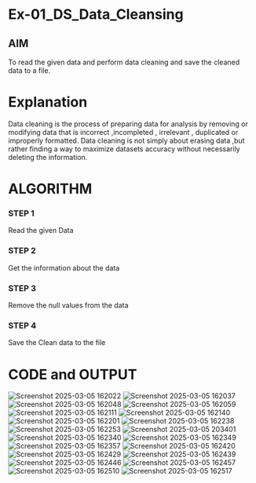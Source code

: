 # Ex-01_DS_Data_Cleansing


## AIM
To read the given data and perform data cleaning and save the cleaned data to a file. 

# Explanation
Data cleaning is the process of preparing data for analysis by removing or modifying data that is incorrect ,incompleted , irrelevant , duplicated or improperly formatted. 
Data cleaning is not simply about erasing data ,but rather finding a way to maximize datasets accuracy without necessarily deleting the information. 

# ALGORITHM
### STEP 1
Read the given Data
### STEP 2
Get the information about the data
### STEP 3
Remove the null values from the data
### STEP 4
Save the Clean data to the file

# CODE and OUTPUT
![Screenshot 2025-03-05 162022](https://github.com/user-attachments/assets/90ee7d66-89f2-4ae8-858e-789623dc01a5)
![Screenshot 2025-03-05 162037](https://github.com/user-attachments/assets/1e510bd0-14e5-4879-8359-0ba6ec88420d)
![Screenshot 2025-03-05 162048](https://github.com/user-attachments/assets/a6602351-6c22-414c-bbce-acb8838bb4df)
![Screenshot 2025-03-05 162059](https://github.com/user-attachments/assets/bd6a7d9e-6a04-4ecf-af06-e04ebdc42c2c)
![Screenshot 2025-03-05 162111](https://github.com/user-attachments/assets/530071cf-e2cf-4490-a016-dacbb41d3c40)
![Screenshot 2025-03-05 162140](https://github.com/user-attachments/assets/f92069d4-431c-4c1a-bc12-1fcb7afefd7e)
![Screenshot 2025-03-05 162201](https://github.com/user-attachments/assets/f1f5a3da-7b4b-4eff-94e7-313e7140c1e1)
![Screenshot 2025-03-05 162238](https://github.com/user-attachments/assets/3fa7257d-aa01-476a-a904-7f312a351df7)
![Screenshot 2025-03-05 162253](https://github.com/user-attachments/assets/22d507b5-e9e1-488b-9965-66d7d87cda55)
![Screenshot 2025-03-05 203401](https://github.com/user-attachments/assets/02212edd-c9a1-41a9-bbaa-e84cdce1f13f)
![Screenshot 2025-03-05 162340](https://github.com/user-attachments/assets/0c4add4b-ffb9-4151-9b64-9344810e6283)
![Screenshot 2025-03-05 162349](https://github.com/user-attachments/assets/cf168387-a042-44c9-8d96-3532c9184d64)
![Screenshot 2025-03-05 162357](https://github.com/user-attachments/assets/76853c62-2db5-4277-a769-65f062d9cef6)
![Screenshot 2025-03-05 162420](https://github.com/user-attachments/assets/7eb16c7e-e680-48d4-894d-af03ecd29510)
![Screenshot 2025-03-05 162429](https://github.com/user-attachments/assets/75119db2-bb57-4b4b-b8d4-e44909531d4f)
![Screenshot 2025-03-05 162439](https://github.com/user-attachments/assets/d764c9cb-14da-4620-bec2-aa125d40b77e)
![Screenshot 2025-03-05 162446](https://github.com/user-attachments/assets/517ea1fb-4844-4db1-90f8-6306632fa250)
![Screenshot 2025-03-05 162457](https://github.com/user-attachments/assets/273981a1-c362-4a6d-846d-18e33a8600e5)
![Screenshot 2025-03-05 162510](https://github.com/user-attachments/assets/c6d23061-12c0-43e0-b221-e096616593c4)
![Screenshot 2025-03-05 162517](https://github.com/user-attachments/assets/641e9272-8f46-4e2d-8365-28bf26b44a34)

